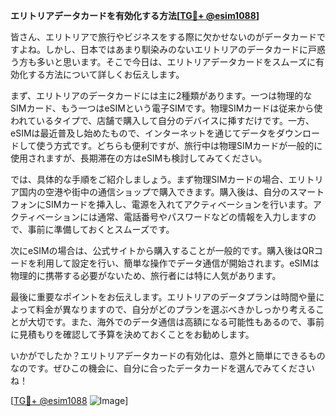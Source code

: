 **エリトリアデータカードを有効化する方法[[TG💪+ @esim1088](https://t.me/s/esim1088)]**

皆さん、エリトリアで旅行やビジネスをする際に欠かせないのがデータカードですよね。しかし、日本ではあまり馴染みのないエリトリアのデータカードに戸惑う方も多いと思います。そこで今日は、エリトリアデータカードをスムーズに有効化する方法について詳しくお伝えします。

まず、エリトリアのデータカードには主に2種類があります。一つは物理的なSIMカード、もう一つはeSIMという電子SIMです。物理SIMカードは従来から使われているタイプで、店舗で購入して自分のデバイスに挿すだけです。一方、eSIMは最近普及し始めたもので、インターネットを通じてデータをダウンロードして使う方式です。どちらも便利ですが、旅行中は物理SIMカードが一般的に使用されますが、長期滞在の方はeSIMも検討してみてください。

では、具体的な手順をご紹介しましょう。まず物理SIMカードの場合、エリトリア国内の空港や街中の通信ショップで購入できます。購入後は、自分のスマートフォンにSIMカードを挿入し、電源を入れてアクティベーションを行います。アクティベーションには通常、電話番号やパスワードなどの情報を入力しますので、事前に準備しておくとスムーズです。

次にeSIMの場合は、公式サイトから購入することが一般的です。購入後はQRコードを利用して設定を行い、簡単な操作でデータ通信が開始されます。eSIMは物理的に携帯する必要がないため、旅行者には特に人気があります。

最後に重要なポイントをお伝えします。エリトリアのデータプランは時間や量によって料金が異なりますので、自分がどのプランを選ぶべきかしっかり考えることが大切です。また、海外でのデータ通信は高額になる可能性もあるので、事前に見積もりを確認して予算を決めておくことをお勧めします。

いかがでしたか？エリトリアデータカードの有効化は、意外と簡単にできるものなのです。ぜひこの機会に、自分に合ったデータカードを選んでみてくださいね！

[[TG💪+ @esim1088](https://t.me/s/esim1088) ![Image](https://i.postimg.cc/Y0z9fWf4/image.png)]